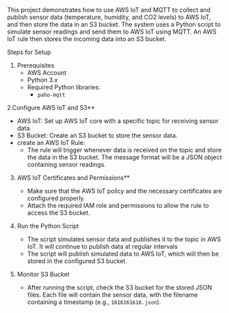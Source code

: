 
This project demonstrates how to use AWS IoT and MQTT to collect and publish sensor data (temperature, humidity, and CO2 levels) to AWS IoT, and then store the data in an S3 bucket. The system uses a Python script to simulate sensor readings and send them to AWS IoT using MQTT. An AWS IoT rule then stores the incoming data into an S3 bucket.

Steps for Setup

1. Prerequisites
   - AWS Account
   - Python 3.x
   - Required Python libraries:
     - `paho-mqtt`

2.Configure AWS IoT and S3**
   - AWS IoT: Set up AWS IoT core with a specific topic for receiving sensor data.
   - S3 Bucket: Create an S3 bucket to store the sensor data.
   - create an AWS IoT Rule: 
     - The rule will trigger whenever data is received on the topic and store the data in the S3 bucket. The message format will be a JSON object containing sensor readings.

3. AWS IoT Certificates and Permissions**
   - Make sure that the AWS IoT policy and the necessary certificates are configured properly.
   - Attach the required IAM role and permissions to allow the rule to access the S3 bucket.

4. Run the Python Script
   - The script simulates sensor data and publishes it to the topic in AWS IoT. It will continue to publish data at regular intervals
   - The script will publish simulated data to AWS IoT, which will then be stored in the configured S3 bucket.

5. Monitor S3 Bucket
   - After running the script, check the S3 bucket for the stored JSON files. Each file will contain the sensor data, with the filename containing a timestamp (e.g., `1616161616.json`).
